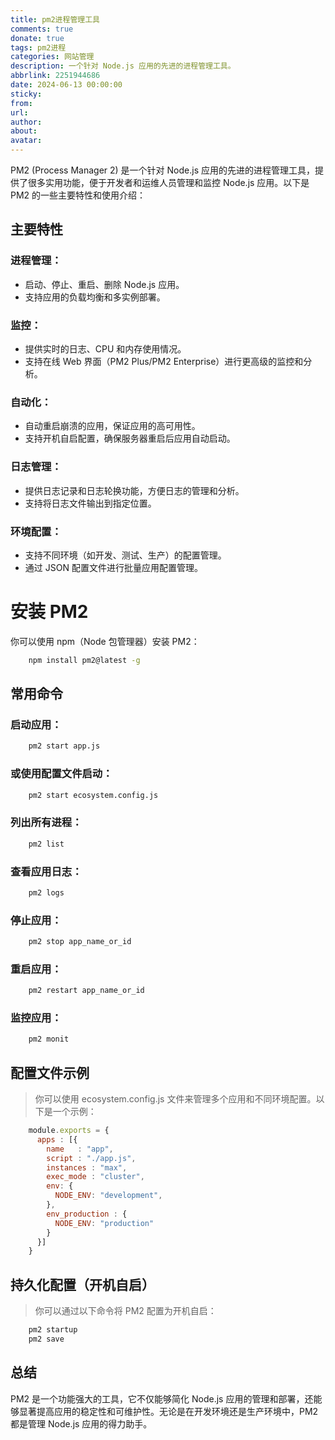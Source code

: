 ```yaml
---
title: pm2进程管理工具
comments: true
donate: true
tags: pm2进程
categories: 网站管理
description: 一个针对 Node.js 应用的先进的进程管理工具。
abbrlink: 2251944686
date: 2024-06-13 00:00:00
sticky: 
from:
url:
author:
about:
avatar:
---
```

PM2 (Process Manager 2) 是一个针对 Node.js 应用的先进的进程管理工具，提供了很多实用功能，便于开发者和运维人员管理和监控 Node.js 应用。以下是 PM2 的一些主要特性和使用介绍：

## 主要特性

### 进程管理：

- 启动、停止、重启、删除 Node.js 应用。
- 支持应用的负载均衡和多实例部署。

### 监控：

- 提供实时的日志、CPU 和内存使用情况。
- 支持在线 Web 界面（PM2 Plus/PM2 Enterprise）进行更高级的监控和分析。

### 自动化：

- 自动重启崩溃的应用，保证应用的高可用性。
- 支持开机自启配置，确保服务器重启后应用自动启动。

### 日志管理：

- 提供日志记录和日志轮换功能，方便日志的管理和分析。
- 支持将日志文件输出到指定位置。

### 环境配置：

- 支持不同环境（如开发、测试、生产）的配置管理。
- 通过 JSON 配置文件进行批量应用配置管理。

# 安装 PM2

你可以使用 npm（Node 包管理器）安装 PM2：

```bash
    npm install pm2@latest -g
```

## 常用命令

### 启动应用：

```bash
    pm2 start app.js
```
### 或使用配置文件启动：

```bash
    pm2 start ecosystem.config.js
```

### 列出所有进程：

```bash
    pm2 list
```

### 查看应用日志：

```bash
    pm2 logs
```

### 停止应用：

```bash
    pm2 stop app_name_or_id
```

### 重启应用：

```bash
    pm2 restart app_name_or_id
```

### 监控应用：

```bash
    pm2 monit
```
    
## 配置文件示例

> 你可以使用 ecosystem.config.js 文件来管理多个应用和不同环境配置。以下是一个示例：

```javascript
    module.exports = {
      apps : [{
        name   : "app",
        script : "./app.js",
        instances : "max",
        exec_mode : "cluster",
        env: {
          NODE_ENV: "development",
        },
        env_production : {
          NODE_ENV: "production"
        }
      }]
    }
```

## 持久化配置（开机自启）

> 你可以通过以下命令将 PM2 配置为开机自启：


```bash
    pm2 startup
    pm2 save
```

## 总结

PM2 是一个功能强大的工具，它不仅能够简化 Node.js 应用的管理和部署，还能够显著提高应用的稳定性和可维护性。无论是在开发环境还是生产环境中，PM2 都是管理 Node.js 应用的得力助手。
